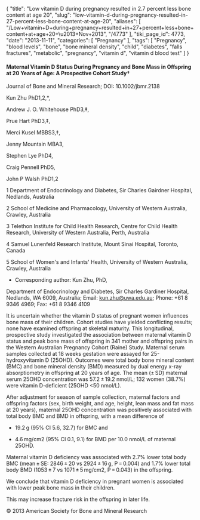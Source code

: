 {
    "title": "Low vitamin D during pregnancy resulted in 2.7 percent less bone content at age 20",
    "slug": "low-vitamin-d-during-pregnancy-resulted-in-27-percent-less-bone-content-at-age-20",
    "aliases": [
        "/Low+vitamin+D+during+pregnancy+resulted+in+27+percent+less+bone+content+at+age+20+\u2013+Nov+2013",
        "/4773"
    ],
    "tiki_page_id": 4773,
    "date": "2013-11-11",
    "categories": [
        "Pregnancy"
    ],
    "tags": [
        "Pregnancy",
        "blood levels",
        "bone",
        "bone mineral density",
        "child",
        "diabetes",
        "falls fractures",
        "metabolic",
        "pregnancy",
        "vitamin d",
        "vitamin d blood test"
    ]
}


#### Maternal Vitamin D Status During Pregnancy and Bone Mass in Offspring at 20 Years of Age: A Prospective Cohort Study†

Journal of Bone and Mineral Research; DOI: 10.1002/jbmr.2138

Kun Zhu PhD1,2,*,

Andrew J. O. Whitehouse PhD3,‡,

Prue Hart PhD3,‡,

Merci Kusel MBBS3,‡,

Jenny Mountain MBA3,

Stephen Lye PhD4,

Craig Pennell PhD5,

John P Walsh PhD1,2

1     Department of Endocrinology and Diabetes, Sir Charles Gairdner Hospital, Nedlands, Australia

2     School of Medicine and Pharmacology, University of Western Australia, Crawley, Australia

3     Telethon Institute for Child Health Research, Centre for Child Health Research, University of Western Australia, Perth, Australia

4     Samuel Lunenfeld Research Institute, Mount Sinai Hospital, Toronto, Canada

5     School of Women's and Infants' Health, University of Western Australia, Crawley, Australia

* Corresponding author: Kun Zhu, PhD,

Department of Endocrinology and Diabetes, Sir Charles Gardiner Hospital, Nedlands, WA 6009, Australia; Email: kun.zhu@uwa.edu.au; Phone: +61 8 9346 4969; Fax: +61 8 9346 4109

It is uncertain whether the vitamin D status of pregnant women influences bone mass of their children. Cohort studies have yielded conflicting results; none have examined offspring at skeletal maturity. This longitudinal, prospective study investigated the association between maternal vitamin D status and peak bone mass of offspring in 341 mother and offspring pairs in the Western Australian Pregnancy Cohort (Raine) Study. Maternal serum samples collected at 18 weeks gestation were assayed for 25-hydroxyvitamin D (25OHD). Outcomes were total body bone mineral content (BMC) and bone mineral density (BMD) measured by dual energy x-ray absorptiometry in offspring at 20 years of age. The mean (± SD) maternal serum 25OHD concentration was 57.2 ± 19.2 nmol/L; 132 women (38.7%) were vitamin D-deficient (25OHD <50 nmol/L). 

After adjustment for season of sample collection, maternal factors and offspring factors (sex, birth weight, and age, height, lean mass and fat mass at 20 years), maternal 25OHD concentration was positively associated with total body BMC and BMD in offspring, with a mean difference of 

* 19.2 g (95% CI 5.6, 32.7) for BMC and 

* 4.6 mg/cm2 (95% CI 0.1, 9.1) for BMD per 10.0 nmol/L of maternal 25OHD. 

Maternal vitamin D deficiency was associated with 2.7% lower total body BMC (mean ± SE: 2846 ± 20 vs 2924 ± 16 g, P = 0.004) and 1.7% lower total body BMD (1053 ± 7 vs 1071 ± 5 mg/cm2, P = 0.043) in the offspring. 

We conclude that vitamin D deficiency in pregnant women is associated with lower peak bone mass in their children. 

This may increase fracture risk in the offspring in later life. 

© 2013 American Society for Bone and Mineral Research